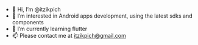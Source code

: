 - 👋 Hi, I’m @itzikpich
- 👀 I’m interested in Android apps development, using the latest sdks and components
- 🌱 I’m currently learning flutter
- 📫 Please contact me at itzikpich@gmail.com

<!---
itzikpich/itzikpich is a ✨ special ✨ repository because its `README.md` (this file) appears on your GitHub profile.
You can click the Preview link to take a look at your changes.
--->
